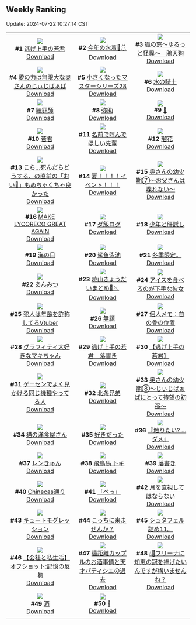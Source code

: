 ## Weekly Ranking
Update: 2024-07-22 10:27:14 CST

|      |      |      |
| :----: | :----: | :----: |
| ![](https://i.pixiv.re/c/240x480/img-master/img/2024/07/15/00/00/10/120535801_p0_master1200.jpg)<br>**#1** [逃げ上手の若君](https://www.pixiv.net/artworks/120535801)<br>[Download](https://i.pixiv.re/img-original/img/2024/07/15/00/00/10/120535801_p0.jpg) | ![](https://i.pixiv.re/c/240x480/img-master/img/2024/07/14/00/00/19/120503291_p0_master1200.jpg)<br>**#2** [今年の水着🌊🩱](https://www.pixiv.net/artworks/120503291)<br>[Download](https://i.pixiv.re/img-original/img/2024/07/14/00/00/19/120503291_p0.jpg) | ![](https://i.pixiv.re/c/240x480/img-master/img/2024/07/15/12/17/35/120549238_master1200.jpg)<br>**#3** [狐の窓～ゆるっと怪異～　鴉天狗](https://www.pixiv.net/artworks/120549238)<br>[Download](https://www.pixiv.net/artworks/120549238) |
| ![](https://i.pixiv.re/c/240x480/img-master/img/2024/07/15/00/06/56/120536413_p0_master1200.jpg)<br>**#4** [愛の力は無限大な奥さんのじぃじばぁば](https://www.pixiv.net/artworks/120536413)<br>[Download](https://i.pixiv.re/img-original/img/2024/07/15/00/06/56/120536413_p0.jpg) | ![](https://i.pixiv.re/c/240x480/img-master/img/2024/07/14/09/40/33/120505287_p0_master1200.jpg)<br>**#5** [小さくなったマスターシリーズ28](https://www.pixiv.net/artworks/120505287)<br>[Download](https://i.pixiv.re/img-original/img/2024/07/14/09/40/33/120505287_p0.jpg) | ![](https://i.pixiv.re/c/240x480/img-master/img/2024/07/16/00/00/38/120569867_p0_master1200.jpg)<br>**#6** [水の騎士](https://www.pixiv.net/artworks/120569867)<br>[Download](https://i.pixiv.re/img-original/img/2024/07/16/00/00/38/120569867_p0.png) |
| ![](https://i.pixiv.re/c/240x480/img-master/img/2024/07/14/00/02/03/120503576_p0_master1200.jpg)<br>**#7** [聴罪師](https://www.pixiv.net/artworks/120503576)<br>[Download](https://i.pixiv.re/img-original/img/2024/07/14/00/02/03/120503576_p0.jpg) | ![](https://i.pixiv.re/c/240x480/img-master/img/2024/07/15/20/11/59/120561430_p0_master1200.jpg)<br>**#8** [弥助](https://www.pixiv.net/artworks/120561430)<br>[Download](https://i.pixiv.re/img-original/img/2024/07/15/20/11/59/120561430_p0.png) | ![](https://i.pixiv.re/c/240x480/img-master/img/2024/07/16/00/01/50/120570046_p0_master1200.jpg)<br>**#9** [💐](https://www.pixiv.net/artworks/120570046)<br>[Download](https://i.pixiv.re/img-original/img/2024/07/16/00/01/50/120570046_p0.png) |
| ![](https://i.pixiv.re/c/240x480/img-master/img/2024/07/15/19/15/45/120559649_p0_master1200.jpg)<br>**#10** [若君](https://www.pixiv.net/artworks/120559649)<br>[Download](https://i.pixiv.re/img-original/img/2024/07/15/19/15/45/120559649_p0.jpg) | ![](https://i.pixiv.re/c/240x480/img-master/img/2024/07/15/00/00/42/120535949_p0_master1200.jpg)<br>**#11** [名前で呼んでほしい先輩](https://www.pixiv.net/artworks/120535949)<br>[Download](https://i.pixiv.re/img-original/img/2024/07/15/00/00/42/120535949_p0.jpg) | ![](https://i.pixiv.re/c/240x480/img-master/img/2024/07/16/18/46/54/120588126_p0_master1200.jpg)<br>**#12** [瑠花](https://www.pixiv.net/artworks/120588126)<br>[Download](https://i.pixiv.re/img-original/img/2024/07/16/18/46/54/120588126_p0.png) |
| ![](https://i.pixiv.re/c/240x480/img-master/img/2024/07/15/13/36/16/120550932_p0_master1200.jpg)<br>**#13** [こら…死んだらどうする、の直前の「おい💢」もめちゃくちゃ良かった](https://www.pixiv.net/artworks/120550932)<br>[Download](https://i.pixiv.re/img-original/img/2024/07/15/13/36/16/120550932_p0.png) | ![](https://i.pixiv.re/c/240x480/img-master/img/2024/07/14/01/58/24/120506782_p0_master1200.jpg)<br>**#14** [夏！！！！イベント！！！](https://www.pixiv.net/artworks/120506782)<br>[Download](https://i.pixiv.re/img-original/img/2024/07/14/01/58/24/120506782_p0.jpg) | ![](https://i.pixiv.re/c/240x480/img-master/img/2024/07/14/00/06/50/120503842_p0_master1200.jpg)<br>**#15** [奥さんの幼少期⑦〜お父さんは喋れない〜](https://www.pixiv.net/artworks/120503842)<br>[Download](https://i.pixiv.re/img-original/img/2024/07/14/00/06/50/120503842_p0.jpg) |
| ![](https://i.pixiv.re/c/240x480/img-master/img/2024/07/15/14/13/47/120551732_p0_master1200.jpg)<br>**#16** [MAKE LYCORECO GREAT AGAIN](https://www.pixiv.net/artworks/120551732)<br>[Download](https://i.pixiv.re/img-original/img/2024/07/15/14/13/47/120551732_p0.jpg) | ![](https://i.pixiv.re/c/240x480/img-master/img/2024/07/15/00/30/39/120537329_p0_master1200.jpg)<br>**#17** [ダ飯ログ](https://www.pixiv.net/artworks/120537329)<br>[Download](https://i.pixiv.re/img-original/img/2024/07/15/00/30/39/120537329_p0.jpg) | ![](https://i.pixiv.re/c/240x480/img-master/img/2024/07/14/15/51/12/120520179_p0_master1200.jpg)<br>**#18** [少年と肝試し](https://www.pixiv.net/artworks/120520179)<br>[Download](https://i.pixiv.re/img-original/img/2024/07/14/15/51/12/120520179_p0.png) |
| ![](https://i.pixiv.re/c/240x480/img-master/img/2024/07/15/12/33/57/120549611_p0_master1200.jpg)<br>**#19** [海の日](https://www.pixiv.net/artworks/120549611)<br>[Download](https://i.pixiv.re/img-original/img/2024/07/15/12/33/57/120549611_p0.png) | ![](https://i.pixiv.re/c/240x480/img-master/img/2024/07/15/19/04/52/120559341_p0_master1200.jpg)<br>**#20** [鲨鱼泳池](https://www.pixiv.net/artworks/120559341)<br>[Download](https://i.pixiv.re/img-original/img/2024/07/15/19/04/52/120559341_p0.jpg) | ![](https://i.pixiv.re/c/240x480/img-master/img/2024/07/15/04/50/38/120542013_p0_master1200.jpg)<br>**#21** [冬季限定。](https://www.pixiv.net/artworks/120542013)<br>[Download](https://i.pixiv.re/img-original/img/2024/07/15/04/50/38/120542013_p0.jpg) |
| ![](https://i.pixiv.re/c/240x480/img-master/img/2024/07/14/23/26/59/120534502_p0_master1200.jpg)<br>**#22** [あんみつ](https://www.pixiv.net/artworks/120534502)<br>[Download](https://i.pixiv.re/img-original/img/2024/07/14/23/26/59/120534502_p0.png) | ![](https://i.pixiv.re/c/240x480/img-master/img/2024/07/15/02/23/16/120540215_p0_master1200.jpg)<br>**#23** [暁山きょうだいまとめ🎀🪡](https://www.pixiv.net/artworks/120540215)<br>[Download](https://i.pixiv.re/img-original/img/2024/07/15/02/23/16/120540215_p0.jpg) | ![](https://i.pixiv.re/c/240x480/img-master/img/2024/07/15/17/08/49/120555969_p0_master1200.jpg)<br>**#24** [アイスを食べるのが下手な彼女](https://www.pixiv.net/artworks/120555969)<br>[Download](https://i.pixiv.re/img-original/img/2024/07/15/17/08/49/120555969_p0.jpg) |
| ![](https://i.pixiv.re/c/240x480/img-master/img/2024/07/15/21/14/32/120563591_p0_master1200.jpg)<br>**#25** [犯人は年齢を詐称してるVtuber](https://www.pixiv.net/artworks/120563591)<br>[Download](https://i.pixiv.re/img-original/img/2024/07/15/21/14/32/120563591_p0.png) | ![](https://i.pixiv.re/c/240x480/img-master/img/2024/07/14/23/58/02/120535661_p0_master1200.jpg)<br>**#26** [無題](https://www.pixiv.net/artworks/120535661)<br>[Download](https://i.pixiv.re/img-original/img/2024/07/14/23/58/02/120535661_p0.png) | ![](https://i.pixiv.re/c/240x480/img-master/img/2024/07/16/06/00/10/120576297_p0_master1200.jpg)<br>**#27** [個人メモ：首の骨の位置](https://www.pixiv.net/artworks/120576297)<br>[Download](https://i.pixiv.re/img-original/img/2024/07/16/06/00/10/120576297_p0.jpg) |
| ![](https://i.pixiv.re/c/240x480/img-master/img/2024/07/15/00/00/23/120535874_p0_master1200.jpg)<br>**#28** [グラフィティ大好きなマキちゃん](https://www.pixiv.net/artworks/120535874)<br>[Download](https://i.pixiv.re/img-original/img/2024/07/15/00/00/23/120535874_p0.jpg) | ![](https://i.pixiv.re/c/240x480/img-master/img/2024/07/15/00/29/27/120537257_p0_master1200.jpg)<br>**#29** [逃げ上手の若君　落書き](https://www.pixiv.net/artworks/120537257)<br>[Download](https://i.pixiv.re/img-original/img/2024/07/15/00/29/27/120537257_p0.jpg) | ![](https://i.pixiv.re/c/240x480/img-master/img/2024/07/15/21/19/53/120563797_p0_master1200.jpg)<br>**#30** [【逃げ上手の若君】](https://www.pixiv.net/artworks/120563797)<br>[Download](https://i.pixiv.re/img-original/img/2024/07/15/21/19/53/120563797_p0.jpg) |
| ![](https://i.pixiv.re/c/240x480/img-master/img/2024/07/14/17/20/22/120522368_p0_master1200.jpg)<br>**#31** [ゲーセンでよく見かける同じ機種やってる人](https://www.pixiv.net/artworks/120522368)<br>[Download](https://i.pixiv.re/img-original/img/2024/07/14/17/20/22/120522368_p0.jpg) | ![](https://i.pixiv.re/c/240x480/img-master/img/2024/07/15/12/58/26/120550135_p0_master1200.jpg)<br>**#32** [北条兄弟](https://www.pixiv.net/artworks/120550135)<br>[Download](https://i.pixiv.re/img-original/img/2024/07/15/12/58/26/120550135_p0.jpg) | ![](https://i.pixiv.re/c/240x480/img-master/img/2024/07/16/00/09/53/120570450_p0_master1200.jpg)<br>**#33** [奥さんの幼少期⑧〜じぃじばぁばにとって待望の初孫〜](https://www.pixiv.net/artworks/120570450)<br>[Download](https://i.pixiv.re/img-original/img/2024/07/16/00/09/53/120570450_p0.jpg) |
| ![](https://i.pixiv.re/c/240x480/img-master/img/2024/07/15/07/44/50/120544302_p0_master1200.jpg)<br>**#34** [猫の洋食屋さん](https://www.pixiv.net/artworks/120544302)<br>[Download](https://i.pixiv.re/img-original/img/2024/07/15/07/44/50/120544302_p0.jpg) | ![](https://i.pixiv.re/c/240x480/img-master/img/2024/07/15/17/14/50/120556120_p0_master1200.jpg)<br>**#35** [好きだった](https://www.pixiv.net/artworks/120556120)<br>[Download](https://i.pixiv.re/img-original/img/2024/07/15/17/14/50/120556120_p0.jpg) | ![](https://i.pixiv.re/c/240x480/img-master/img/2024/07/15/00/00/06/120535776_p0_master1200.jpg)<br>**#36** [『触りたい? ...ダメ』](https://www.pixiv.net/artworks/120535776)<br>[Download](https://i.pixiv.re/img-original/img/2024/07/15/00/00/06/120535776_p0.png) |
| ![](https://i.pixiv.re/c/240x480/img-master/img/2024/07/15/16/30/32/120554976_p0_master1200.jpg)<br>**#37** [レンきゅん](https://www.pixiv.net/artworks/120554976)<br>[Download](https://i.pixiv.re/img-original/img/2024/07/15/16/30/32/120554976_p0.png) | ![](https://i.pixiv.re/c/240x480/img-master/img/2024/07/15/00/00/26/120535897_p0_master1200.jpg)<br>**#38** [飛鳥馬 トキ](https://www.pixiv.net/artworks/120535897)<br>[Download](https://i.pixiv.re/img-original/img/2024/07/15/00/00/26/120535897_p0.jpg) | ![](https://i.pixiv.re/c/240x480/img-master/img/2024/07/15/21/03/22/120563164_p0_master1200.jpg)<br>**#39** [落書き](https://www.pixiv.net/artworks/120563164)<br>[Download](https://i.pixiv.re/img-original/img/2024/07/15/21/03/22/120563164_p0.png) |
| ![](https://i.pixiv.re/c/240x480/img-master/img/2024/07/16/07/30/01/120577458_p0_master1200.jpg)<br>**#40** [Chinecas通り](https://www.pixiv.net/artworks/120577458)<br>[Download](https://i.pixiv.re/img-original/img/2024/07/16/07/30/01/120577458_p0.jpg) | ![](https://i.pixiv.re/c/240x480/img-master/img/2024/07/15/16/00/02/120554199_p0_master1200.jpg)<br>**#41** [「べっ」](https://www.pixiv.net/artworks/120554199)<br>[Download](https://i.pixiv.re/img-original/img/2024/07/15/16/00/02/120554199_p0.png) | ![](https://i.pixiv.re/c/240x480/img-master/img/2024/07/15/00/24/23/120537095_p0_master1200.jpg)<br>**#42** [月を直視してはならない](https://www.pixiv.net/artworks/120537095)<br>[Download](https://i.pixiv.re/img-original/img/2024/07/15/00/24/23/120537095_p0.jpg) |
| ![](https://i.pixiv.re/c/240x480/img-master/img/2024/07/15/16/23/31/120554811_p0_master1200.jpg)<br>**#43** [キュートモグレッション](https://www.pixiv.net/artworks/120554811)<br>[Download](https://i.pixiv.re/img-original/img/2024/07/15/16/23/31/120554811_p0.jpg) | ![](https://i.pixiv.re/c/240x480/img-master/img/2024/07/15/00/00/33/120535916_p0_master1200.jpg)<br>**#44** [こっちに来ませんか？](https://www.pixiv.net/artworks/120535916)<br>[Download](https://i.pixiv.re/img-original/img/2024/07/15/00/00/33/120535916_p0.jpg) | ![](https://i.pixiv.re/c/240x480/img-master/img/2024/07/16/21/53/45/120593616_p0_master1200.jpg)<br>**#45** [シュタフェル詰め11。](https://www.pixiv.net/artworks/120593616)<br>[Download](https://i.pixiv.re/img-original/img/2024/07/16/21/53/45/120593616_p0.png) |
| ![](https://i.pixiv.re/c/240x480/img-master/img/2024/07/16/12/00/04/120580886_p0_master1200.jpg)<br>**#46** [【会社と私生活】オフショット:記憶の反芻](https://www.pixiv.net/artworks/120580886)<br>[Download](https://i.pixiv.re/img-original/img/2024/07/16/12/00/04/120580886_p0.jpg) | ![](https://i.pixiv.re/c/240x480/img-master/img/2024/07/14/18/49/14/120524902_p0_master1200.jpg)<br>**#47** [遠距離カップルのお酒事情と天才パティシエの過去](https://www.pixiv.net/artworks/120524902)<br>[Download](https://i.pixiv.re/img-original/img/2024/07/14/18/49/14/120524902_p0.png) | ![](https://i.pixiv.re/c/240x480/img-master/img/2024/07/17/23/12/10/120503438_p0_master1200.jpg)<br>**#48** [💧👑フリーナに知恵の冠を捧げたいんですが構いませんね？](https://www.pixiv.net/artworks/120503438)<br>[Download](https://i.pixiv.re/img-original/img/2024/07/17/23/12/10/120503438_p0.jpg) |
| ![](https://i.pixiv.re/c/240x480/img-master/img/2024/07/15/00/00/09/120535794_p0_master1200.jpg)<br>**#49** [酒](https://www.pixiv.net/artworks/120535794)<br>[Download](https://i.pixiv.re/img-original/img/2024/07/15/00/00/09/120535794_p0.jpg) | ![](https://i.pixiv.re/c/240x480/img-master/img/2024/07/14/00/00/22/120503309_p0_master1200.jpg)<br>**#50** [🦈](https://www.pixiv.net/artworks/120503309)<br>[Download](https://i.pixiv.re/img-original/img/2024/07/14/00/00/22/120503309_p0.jpg) |
|      |
